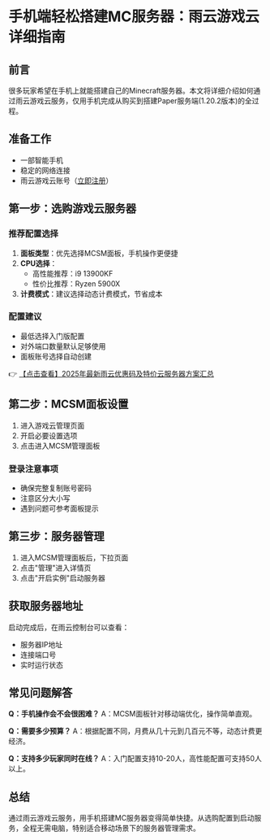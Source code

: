 # 手机端轻松搭建MC服务器：雨云游戏云详细指南

## 前言
很多玩家希望在手机上就能搭建自己的Minecraft服务器。本文将详细介绍如何通过雨云游戏云服务，仅用手机完成从购买到搭建Paper服务端(1.20.2版本)的全过程。

## 准备工作
- 一部智能手机
- 稳定的网络连接
- 雨云游戏云账号（[立即注册](https://bit.ly/RainYun)）

## 第一步：选购游戏云服务器
### 推荐配置选择
1. **面板类型**：优先选择MCSM面板，手机操作更便捷
2. **CPU选择**：
   - 高性能推荐：i9 13900KF
   - 性价比推荐：Ryzen 5900X
3. **计费模式**：建议选择动态计费模式，节省成本

### 配置建议
- 最低选择入门版配置
- 对外端口数量默认足够使用
- 面板账号选择自动创建

👉 [【点击查看】2025年最新雨云优惠码及特价云服务器方案汇总](https://bit.ly/RainYun)

## 第二步：MCSM面板设置
1. 进入游戏云管理页面
2. 开启必要设置选项
3. 点击进入MCSM管理面板

### 登录注意事项
- 确保完整复制账号密码
- 注意区分大小写
- 遇到问题可参考面板提示

## 第三步：服务器管理
1. 进入MCSM管理面板后，下拉页面
2. 点击"管理"进入详情页
3. 点击"开启实例"启动服务器

## 获取服务器地址
启动完成后，在雨云控制台可以查看：
- 服务器IP地址
- 连接端口号
- 实时运行状态

## 常见问题解答
**Q：手机操作会不会很困难？**
A：MCSM面板针对移动端优化，操作简单直观。

**Q：需要多少预算？**
A：根据配置不同，月费从几十元到几百元不等，动态计费更经济。

**Q：支持多少玩家同时在线？**
A：入门配置支持10-20人，高性能配置可支持50人以上。

## 总结
通过雨云游戏云服务，用手机搭建MC服务器变得简单快捷。从选购配置到启动服务，全程无需电脑，特别适合移动场景下的服务器管理需求。